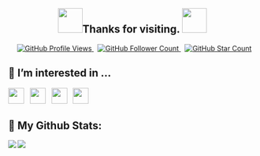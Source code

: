 <h2 align="center"><img src="https://media.giphy.com/media/gM5qFksULw54NMWyry/giphy.gif" width="50"/>Thanks for visiting. <img src="https://media.giphy.com/media/MAcwFESy7wH8skZyVi/giphy.gif" width="50"/></h2>

<p align="center">
    <span>&nbsp;</span>
    <a href="https://github.com/kanew071/kanew071">
        <img src="https://pageview.vercel.app/?github_user=kanew071" alt="GitHub Profile Views" />
    </a>
    <span>&nbsp;</span>
    <a href="https://github.com/kanew071?tab=followers">
        <img src="https://img.shields.io/github/followers/kanew071?label=follow&style=flat&color=yellowgreen&logo=github" alt="GitHub Follower Count" />
    </a>
    <span>&nbsp;</span>
    <a href="https://github.com/kanew071?tab=stars">
        <img src="https://img.shields.io/github/stars/kanew071?style=flat&color=yellowgreen&logo=github" alt="GitHub Star Count" />
    </a>
</p>

## 👀 I’m interested in ...

<p>
    <img src="https://img.shields.io/badge/Blockchain.com-121d33?flat=plastic&logo=blockchain.com&logoColor=white" height="32" />
    &nbsp;
    <img src="https://img.shields.io/badge/Bitcoin-F7931a?flat=plastic&logo=bitcoin&logoColor=white" height="32" />
    &nbsp;
    <img src="https://img.shields.io/badge/Ethereum-3c3c3d?flat=plastic&logo=ethereum&logoColor=white" height="32" />
    &nbsp;
    <img src="https://img.shields.io/badge/Solidity-363636?flat=plastic&logo=Solidity&logoColor=white" height="32" />
    &nbsp;
</p>

## 🥇 My Github Stats:

<div>
    <a href="https://github-readme-stats.vercel.app/api?username=kanew071&show_icons=true&theme=tokyonight">
        <img align="left" src="https://github-readme-stats.vercel.app/api?username=kanew071&show_icons=true&theme=tokyonight" />
    </a>
    <a href="https://github-readme-stats.vercel.app/api/top-langs?username=kanew071&theme=tokyonight">
        <img aligh="left" src="https://github-readme-stats.vercel.app/api/top-langs?username=kanew071&theme=tokyonight" />
    </a>
</div>

<!---
- 🌱 I’m currently learning ...
- 💞️ I’m looking to collaborate on ...
- 📫 How to reach me ...

kanew071/kanew071 is a ✨ special ✨ repository because its `README.md` (this file) appears on your GitHub profile.
You can click the Preview link to take a look at your changes.
--->
